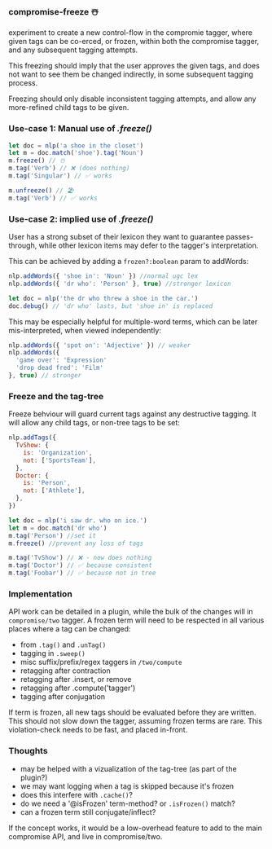 ### compromise-freeze ☃️

experiment to create a new control-flow in the compromie tagger, where given tags can be co-erced, or frozen, within both the compromise tagger, and any subsequent tagging attempts.

This freezing should imply that the user approves the given tags, and does not want to see them be changed indirectly, in some subsequent tagging process.

Freezing should only disable inconsistent tagging attempts, and allow any more-refined child tags to be given.

### Use-case 1: Manual use of _.freeze()_

```js
let doc = nlp('a shoe in the closet')
let m = doc.match('shoe').tag('Noun')
m.freeze() // ☃️
m.tag('Verb') // ❌ (does nothing)
m.tag('Singular') // ✅ works

m.unfreeze() // 🏖️
m.tag('Verb') // ✅ works
```

### Use-case 2: implied use of _.freeze()_

User has a strong subset of their lexicon they want to guarantee passes-through, while other lexicon items may defer to the tagger's interpretation.

This can be achieved by adding a `frozen?:boolean` param to addWords:

```js
nlp.addWords({ 'shoe in': 'Noun' }) //normal ugc lex
nlp.addWords({ 'dr who': 'Person' }, true) //stronger lexicon

let doc = nlp('the dr who threw a shoe in the car.')
doc.debug() // 'dr who' lasts, but 'shoe in' is replaced
```

This may be especially helpful for multiple-word terms, which can be later mis-interpreted, when viewed independently:

```js
nlp.addWords({ 'spot on': 'Adjective' }) // weaker
nlp.addWords({
  'game over': 'Expression'
  'drop dead fred': 'Film'
}, true) // stronger
```

### Freeze and the tag-tree

Freeze behviour will guard current tags against any destructive tagging. It will allow any child tags, or non-tree tags to be set:

```js
nlp.addTags({
  TvShow: {
    is: 'Organization',
    not: ['SportsTeam'],
  },
  Doctor: {
    is: 'Person',
    not: ['Athlete'],
  },
})

let doc = nlp('i saw dr. who on ice.')
let m = doc.match('dr who')
m.tag('Person') //set it
m.freeze() //prevent any loss of tags

m.tag('TvShow') // ❌ - now does nothing
m.tag('Doctor') // ✅ because consistent
m.tag('Foobar') // ✅ because not in tree
```

### Implementation

API work can be detailed in a plugin, while the bulk of the changes will in `compromise/two` tagger. A frozen term will need to be respected in all various places where a tag can be changed:

- from `.tag()` and `.unTag()`
- tagging in `.sweep()`
- misc suffix/prefix/regex taggers in `/two/compute`
- retagging after contraction
- retagging after .insert, or remove
- retagging after .compute('tagger')
- tagging after conjugation

If term is frozen, all new tags should be evaluated before they are written. This should not slow down the tagger, assuming frozen terms are rare. This violation-check needs to be fast, and placed in-front.

### Thoughts

- may be helped with a vizualization of the tag-tree (as part of the plugin?)
- we may want logging when a tag is skipped because it's frozen
- does this interfere with `.cache()`?
- do we need a '@isFrozen' term-method? or `.isFrozen()` match?
- can a frozen term still conjugate/inflect?

If the concept works, it would be a low-overhead feature to add to the main compromise API, and live in compromise/two.
